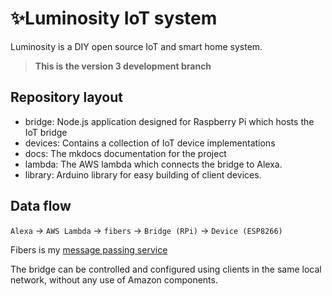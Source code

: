 # ✨Luminosity IoT system

Luminosity is a DIY open source IoT and smart home system.

> **This is the version 3 development branch**



## Repository layout

- bridge: Node.js application designed for Raspberry Pi which hosts the IoT bridge
- devices: Contains a collection of IoT device implementations
- docs: The mkdocs documentation for the project
- lambda: The AWS lambda which connects the bridge to Alexa.
- library: Arduino library for easy building of client devices.


## Data flow
`Alexa` -> `AWS Lambda` -> `fibers` -> `Bridge (RPi)` -> `Device (ESP8266)`

Fibers is my [message passing service](https://github.com/Twometer/fibers)

The bridge can be controlled and configured using clients in the same local network, without any use of Amazon components.
